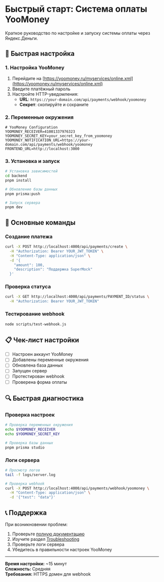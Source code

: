 # Быстрый старт: Система оплаты YooMoney

Краткое руководство по настройке и запуску системы оплаты через Яндекс.Деньги.

## 🚀 Быстрая настройка

### 1. Настройка YooMoney

1. Перейдите на [https://yoomoney.ru/myservices/online.xml](https://yoomoney.ru/myservices/online.xml)
2. Введите платёжный пароль
3. Настройте HTTP-уведомления:
   - **URL**: `https://your-domain.com/api/payments/webhook/yoomoney`
   - **Секрет**: скопируйте и сохраните

### 2. Переменные окружения

```env
# YooMoney Configuration
YOOMONEY_RECEIVER=41001337976323
YOOMONEY_SECRET_KEY=your_secret_key_from_yoomoney
YOOMONEY_NOTIFICATION_URL=https://your-domain.com/api/payments/webhook/yoomoney
FRONTEND_URL=http://localhost:3000
```

### 3. Установка и запуск

```bash
# Установка зависимостей
cd backend
pnpm install

# Обновление базы данных
pnpm prisma:push

# Запуск сервера
pnpm dev
```

## 🔧 Основные команды

### Создание платежа

```bash
curl -X POST http://localhost:4000/api/payments/create \
  -H "Authorization: Bearer YOUR_JWT_TOKEN" \
  -H "Content-Type: application/json" \
  -d '{
    "amount": 100,
    "description": "Поддержка SuperMock"
  }'
```

### Проверка статуса

```bash
curl -X GET http://localhost:4000/api/payments/PAYMENT_ID/status \
  -H "Authorization: Bearer YOUR_JWT_TOKEN"
```

### Тестирование webhook

```bash
node scripts/test-webhook.js
```

## 📋 Чек-лист настройки

- [ ] Настроен аккаунт YooMoney
- [ ] Добавлены переменные окружения
- [ ] Обновлена база данных
- [ ] Запущен сервер
- [ ] Протестирован webhook
- [ ] Проверена форма оплаты

## 🔍 Быстрая диагностика

### Проверка настроек

```bash
# Проверка переменных окружения
echo $YOOMONEY_RECEIVER
echo $YOOMONEY_SECRET_KEY

# Проверка базы данных
pnpm prisma studio
```

### Логи сервера

```bash
# Просмотр логов
tail -f logs/server.log

# Проверка webhook
curl -X POST http://localhost:4000/api/payments/webhook/yoomoney \
  -H "Content-Type: application/json" \
  -d '{"test": "data"}'
```

## 📞 Поддержка

При возникновении проблем:

1. Проверьте [полную документацию](./YOOMONEY_PAYMENT_SYSTEM.md)
2. Изучите раздел [Troubleshooting](./YOOMONEY_PAYMENT_SYSTEM.md#troubleshooting)
3. Проверьте логи сервера
4. Убедитесь в правильности настроек YooMoney

---

**Время настройки:** ~15 минут  
**Сложность:** Средняя  
**Требования:** HTTPS домен для webhook

